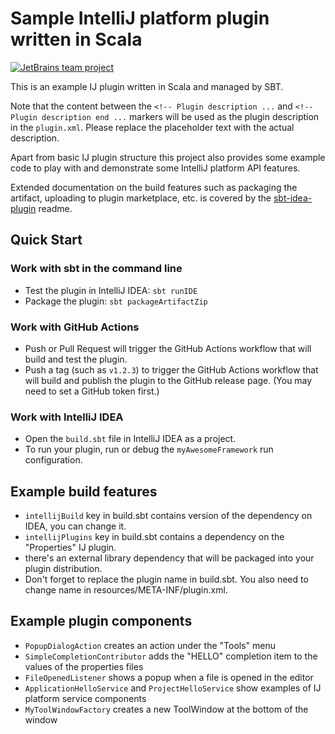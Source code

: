 # Sample IntelliJ platform plugin written in Scala

[![JetBrains team project](http://jb.gg/badges/team.svg)](https://confluence.jetbrains.com/display/ALL/JetBrains+on+GitHub)

<!-- Plugin description -->
This is an example IJ plugin written in Scala and managed by SBT.

Note that the content between the `<!-- Plugin description ...` and `<!-- Plugin description end ...` markers will be used as the plugin description in the `plugin.xml`.
Please replace the placeholder text with the actual description.
<!-- Plugin description end -->

Apart from basic IJ plugin structure this project also provides some example code to play with and demonstrate some IntelliJ platform API features.

Extended documentation on the build features such as packaging the artifact, uploading to plugin marketplace, etc. is covered by
the [sbt-idea-plugin](https://github.com/JetBrains/sbt-idea-plugin) readme.

## Quick Start

### Work with sbt in the command line

- Test the plugin in IntelliJ IDEA: `sbt runIDE`
- Package the plugin: `sbt packageArtifactZip`

### Work with GitHub Actions

- Push or Pull Request will trigger the GitHub Actions workflow that will build and test the plugin.
- Push a tag (such as `v1.2.3`) to trigger the GitHub Actions workflow that will build and publish the plugin to the GitHub release page. (You may need to set a GitHub token first.)

### Work with IntelliJ IDEA

- Open the `build.sbt` file in IntelliJ IDEA as a project.
- To run your plugin, run or debug the `myAwesomeFramework` run configuration.

## Example build features

- `intellijBuild` key in build.sbt contains version of the dependency on IDEA, you can change it.
- `intellijPlugins` key in build.sbt contains a dependency on the "Properties" IJ plugin.
- there's an external library dependency that will be packaged into your plugin distribution.
- Don't forget to replace the plugin name in build.sbt. You also need to change name in resources/META-INF/plugin.xml.

## Example plugin components

- `PopupDialogAction` creates an action under the "Tools" menu
- `SimpleCompletionContributor` adds the "HELLO" completion item to the values of the properties files
- `FileOpenedListener` shows a popup when a file is opened in the editor
- `ApplicationHelloService` and `ProjectHelloService` show examples of IJ platform service components
- `MyToolWindowFactory` creates a new ToolWindow at the bottom of the window
